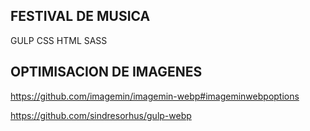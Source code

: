 ## FESTIVAL DE MUSICA
GULP CSS HTML SASS

## OPTIMISACION DE IMAGENES
 https://github.com/imagemin/imagemin-webp#imageminwebpoptions

 https://github.com/sindresorhus/gulp-webp